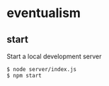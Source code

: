 # eventualism 

## start
Start a local development server

    $ node server/index.js
    $ npm start

